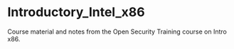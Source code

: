 # Introductory_Intel_x86
Course material and notes from the Open Security Training course on Intro x86.
